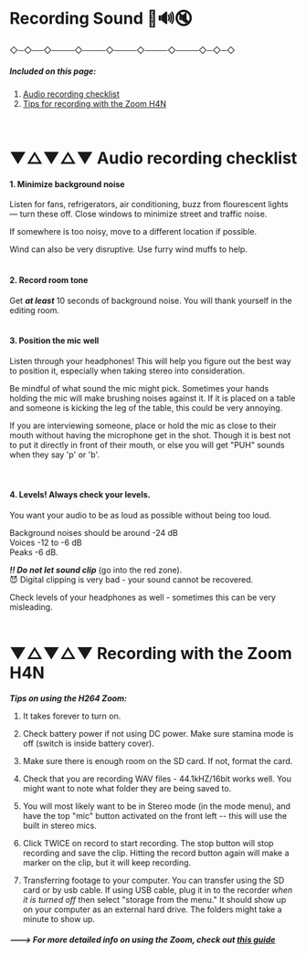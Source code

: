 
# Recording Sound 🔕🔊🔇


 ◇─◇──◇────◇────◇────◇────◇────◇─◇─◇
<br>

##### Included on this page:

1. [Audio recording checklist](#-audio-recording-checklist)
2. [Tips for recording with the Zoom H4N](#-tips-for-recording-with-the-zoom-h4n)


<br>

# ▼△▼△▼ Audio recording checklist

#### 1. Minimize background noise

Listen for fans, refrigerators, air conditioning, buzz from flourescent lights — turn these off. Close windows to minimize street and traffic noise.

If somewhere is too noisy, move to a different location if possible.

Wind can also be very disruptive. Use furry wind muffs to help.
<br>
<br>


#### 2. Record room tone

Get ***at least*** 10 seconds of background noise. You will thank yourself in the editing room.
<br>
<br>

#### 3. Position the mic well

Listen through your headphones! This will help you figure out the best way to position it, especially when taking stereo into consideration.

Be mindful of what sound the mic might pick. Sometimes your hands holding the mic will make brushing noises against it. If it is placed on a table and someone is kicking the leg of the table, this could be very annoying.

If you are interviewing someone, place or hold the mic as close to their mouth without having the microphone get in the shot. Though it is best not to put it directly in front of their mouth, or else you will get "PUH" sounds when they say 'p' or 'b'.  
<br>
<br>

#### 4. Levels! Always check your levels.

You want your audio to be as loud as possible without being too loud.

Background noises should be around -24 dB <br>
Voices  -12 to -6 dB <br>
Peaks  -6 dB.

***!! Do not let sound clip*** (go into the red zone). <br>   😈 Digital clipping is very bad - your sound cannot be recovered.

Check levels of your headphones as well - sometimes this can be very misleading.
<br>
<br>

# ▼△▼△▼ Recording with the Zoom H4N


***Tips on using the H264 Zoom:***

1. It takes forever to turn on.

2. Check battery power if not using DC power. Make sure stamina mode is off (switch is inside battery cover).

3. Make sure there is enough room on the SD card. If not, format the card.

4. Check that you are recording WAV files - 44.1kHZ/16bit works well. You might want to note what folder they are being saved to.

5. You will most likely want to be in Stereo mode (in the mode menu), and have the top "mic" button activated on the front left -- this will use the built in stereo mics.

5. Click TWICE on record to start recording. The stop button will stop recording and save the clip. Hitting the record button again will make a marker on the clip, but it will keep recording.

6. Transferring footage to your computer. You can transfer using the SD card or by usb cable. If using USB cable, plug it in to the recorder *when it is turned off* then select "storage from the menu." It should show up on your computer as an external hard drive. The folders might take a minute to show up.

##### ---> For more detailed info on using the Zoom, check out [this guide](https://multimediadoc.files.wordpress.com/2012/06/zoom-h4n-quickstart-guide.pdf)
